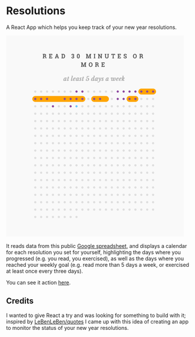 # Resolutions

A React App which helps you keep track of your new year resolutions.

![Screenshot](/screenshot.png?raw=true "Screenshot")

It reads data from this public [Google
spreadsheet](https://docs.google.com/spreadsheets/d/1akhbqFlElr0iKnKmK0ZTQeNTBgvNgZVghEpDR9_MDvY/edit),
and displays a calendar for each resolution you set for yourself, highlighting
the days where you progressed (e.g. you read, you exercised), as well as the
days where you reached your weekly goal (e.g. read more than 5 days a week, or
exercised at least once every three days).

You can see it action [here](https://iamfirecracker.github.io/resolutions).

## Credits

I wanted to give React a try and was looking for something to build with it;
inspired by [LeBenLeBen/quotes](https://github.com/LeBenLeBen/quotes) I came up
with this idea of creating an app to monitor the status of your new year
resolutions.
